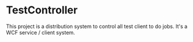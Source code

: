 TestController
==============
This project is a distribution system to control all test client to do  jobs. It's a WCF service / client system. 
